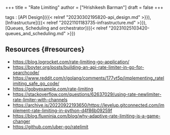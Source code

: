 +++
title = "Rate Limiting"
author = ["Hrishikesh Barman"]
draft = false
+++

tags
: [API Design]({{< relref "20230302195820-api_design.md" >}}), [Infrastructure]({{< relref "20221101183735-infrastructure.md" >}}), [Queues, Scheduling and orchestrator]({{< relref "20231025103420-queues_and_scheduling.md" >}})


## Resources {#resources}

-   <https://blog.logrocket.com/rate-limiting-go-application/>
-   <https://boyter.org/posts/building-an-api-rate-limiter-in-go-for-searchcode/>
-   <https://www.reddit.com/r/golang/comments/177vt5p/implementing_ratelimiting_safe_go_code/>
-   <https://gobyexample.com/rate-limiting>
-   <https://stackoverflow.com/questions/62637029/using-rate-newlimiter-rate-limiter-with-channels>
-   <https://archive.is/20220922193650/https://levelup.gitconnected.com/implement-rate-limiting-in-python-d4f86b09259f>
-   <https://blog.fluxninja.com/blog/why-adaptive-rate-limiting-is-a-game-changer>
-   <https://github.com/uber-go/ratelimit>
